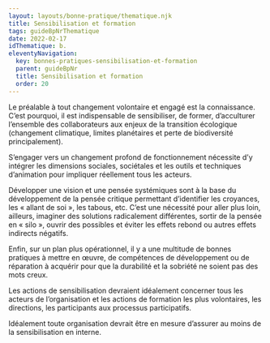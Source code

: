 ```yaml
---
layout: layouts/bonne-pratique/thematique.njk
title: Sensibilisation et formation
tags: guideBpNrThematique
date: 2022-02-17
idThematique: b.
eleventyNavigation:
  key: bonnes-pratiques-sensibilisation-et-formation
  parent: guideBpNr
  title: Sensibilisation et formation
  order: 20
---
```


Le préalable à tout changement volontaire et engagé est la connaissance. C’est pourquoi, il est indispensable de sensibiliser, de former, d’acculturer l’ensemble des collaborateurs aux enjeux de la transition écologique (changement climatique, limites planétaires et perte de biodiversité principalement).

S’engager vers un changement profond de fonctionnement nécessite d’y intégrer les dimensions sociales, sociétales et les outils et techniques d’animation pour impliquer réellement tous les acteurs.

Développer une vision et une pensée systémiques sont à la base du développement de la pensée critique permettant d’identifier les croyances, les « allant de soi », les tabous, etc. C’est une nécessité pour aller plus loin, ailleurs, imaginer des solutions radicalement différentes, sortir de la pensée en « silo », ouvrir des possibles et éviter les effets rebond ou autres effets indirects négatifs.

Enfin, sur un plan plus opérationnel, il y a une multitude de bonnes pratiques à mettre en œuvre, de compétences de développement ou de réparation à acquérir pour que la durabilité et la sobriété ne soient pas des mots creux. 

Les actions de sensibilisation devraient idéalement concerner tous les acteurs de l’organisation et les actions de formation les plus volontaires, les directions, les participants aux processus participatifs.

Idéalement toute organisation devrait être en mesure d’assurer au moins de la sensibilisation en interne.
